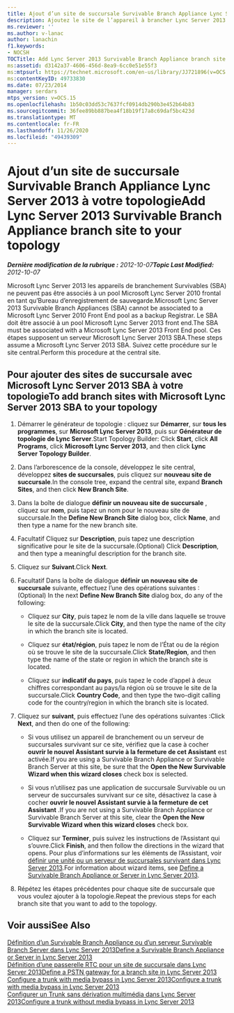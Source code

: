 ```yaml
---
title: Ajout d’un site de succursale Survivable Branch Appliance Lync Server 2013 à votre topologie
description: Ajoutez le site de l’appareil à brancher Lync Server 2013 Survivable à votre topologie.
ms.reviewer: ''
ms.author: v-lanac
author: lanachin
f1.keywords:
- NOCSH
TOCTitle: Add Lync Server 2013 Survivable Branch Appliance branch site to your topology
ms:assetid: d3142a37-4606-456d-8ea9-6cc0e51e55f3
ms:mtpsurl: https://technet.microsoft.com/en-us/library/JJ721896(v=OCS.15)
ms:contentKeyID: 49733830
ms.date: 07/23/2014
manager: serdars
mtps_version: v=OCS.15
ms.openlocfilehash: 1b50c03dd53c7637fcf0914db290b3e452b64b83
ms.sourcegitcommit: 36fee89bb887bea4f18b19f17a8c69daf5bc423d
ms.translationtype: MT
ms.contentlocale: fr-FR
ms.lasthandoff: 11/26/2020
ms.locfileid: "49439309"
---
```

# <a name="add-lync-server-2013-survivable-branch-appliance-branch-site-to-your-topology"></a><span data-ttu-id="aa41b-103">Ajout d’un site de succursale Survivable Branch Appliance Lync Server 2013 à votre topologie</span><span class="sxs-lookup"><span data-stu-id="aa41b-103">Add Lync Server 2013 Survivable Branch Appliance branch site to your topology</span></span>

<div data-xmlns="http://www.w3.org/1999/xhtml">

<div class="topic" data-xmlns="http://www.w3.org/1999/xhtml" data-msxsl="urn:schemas-microsoft-com:xslt" data-cs="https://msdn.microsoft.com/">

<div data-asp="https://msdn2.microsoft.com/asp">



</div>

<div id="mainSection">

<div id="mainBody"><span data-ttu-id="aa41b-104">

<span> </span></span><span class="sxs-lookup"><span data-stu-id="aa41b-104">

<span> </span></span></span>

<span data-ttu-id="aa41b-105">_**Dernière modification de la rubrique :** 2012-10-07_</span><span class="sxs-lookup"><span data-stu-id="aa41b-105">_**Topic Last Modified:** 2012-10-07_</span></span>

<span data-ttu-id="aa41b-106">Microsoft Lync Server 2013 les appareils de branchement Survivables (SBA) ne peuvent pas être associés à un pool Microsoft Lync Server 2010 frontal en tant qu’Bureau d’enregistrement de sauvegarde.</span><span class="sxs-lookup"><span data-stu-id="aa41b-106">Microsoft Lync Server 2013 Survivable Branch Appliances (SBA) cannot be associated to a Microsoft Lync Server 2010 Front End pool as a backup Registrar.</span></span> <span data-ttu-id="aa41b-107">Le SBA doit être associé à un pool Microsoft Lync Server 2013 front end.</span><span class="sxs-lookup"><span data-stu-id="aa41b-107">The SBA must be associated with a Microsoft Lync Server 2013 Front End pool.</span></span> <span data-ttu-id="aa41b-108">Ces étapes supposent un serveur Microsoft Lync Server 2013 SBA.</span><span class="sxs-lookup"><span data-stu-id="aa41b-108">These steps assume a Microsoft Lync Server 2013 SBA.</span></span> <span data-ttu-id="aa41b-109">Suivez cette procédure sur le site central.</span><span class="sxs-lookup"><span data-stu-id="aa41b-109">Perform this procedure at the central site.</span></span>

<div>

## <a name="to-add-branch-sites-with-microsoft-lync-server-2013-sba-to-your-topology"></a><span data-ttu-id="aa41b-110">Pour ajouter des sites de succursale avec Microsoft Lync Server 2013 SBA à votre topologie</span><span class="sxs-lookup"><span data-stu-id="aa41b-110">To add branch sites with Microsoft Lync Server 2013 SBA to your topology</span></span>

1.  <span data-ttu-id="aa41b-111">Démarrer le générateur de topologie : cliquez sur **Démarrer**, sur **tous les programmes**, sur **Microsoft Lync Server 2013**, puis sur **Générateur de topologie de Lync Server**.</span><span class="sxs-lookup"><span data-stu-id="aa41b-111">Start Topology Builder: Click **Start**, click **All Programs**, click **Microsoft Lync Server 2013**, and then click **Lync Server Topology Builder**.</span></span>

2.  <span data-ttu-id="aa41b-112">Dans l’arborescence de la console, développez le site central, développez **sites de succursales**, puis cliquez sur **nouveau site de succursale**.</span><span class="sxs-lookup"><span data-stu-id="aa41b-112">In the console tree, expand the central site, expand **Branch Sites**, and then click **New Branch Site**.</span></span>

3.  <span data-ttu-id="aa41b-113">Dans la boîte de dialogue **définir un nouveau site de succursale** , cliquez sur **nom**, puis tapez un nom pour le nouveau site de succursale.</span><span class="sxs-lookup"><span data-stu-id="aa41b-113">In the **Define New Branch Site** dialog box, click **Name**, and then type a name for the new branch site.</span></span>

4.  <span data-ttu-id="aa41b-114">Facultatif Cliquez sur **Description**, puis tapez une description significative pour le site de la succursale.</span><span class="sxs-lookup"><span data-stu-id="aa41b-114">(Optional) Click **Description**, and then type a meaningful description for the branch site.</span></span>

5.  <span data-ttu-id="aa41b-115">Cliquez sur **Suivant**.</span><span class="sxs-lookup"><span data-stu-id="aa41b-115">Click **Next**.</span></span>

6.  <span data-ttu-id="aa41b-116">Facultatif Dans la boîte de dialogue **définir un nouveau site de succursale** suivante, effectuez l’une des opérations suivantes :</span><span class="sxs-lookup"><span data-stu-id="aa41b-116">(Optional) In the next **Define New Branch Site** dialog box, do any of the following:</span></span>
    
      - <span data-ttu-id="aa41b-117">Cliquez sur **City**, puis tapez le nom de la ville dans laquelle se trouve le site de la succursale.</span><span class="sxs-lookup"><span data-stu-id="aa41b-117">Click **City**, and then type the name of the city in which the branch site is located.</span></span>
    
      - <span data-ttu-id="aa41b-118">Cliquez sur **état/région**, puis tapez le nom de l’État ou de la région où se trouve le site de la succursale.</span><span class="sxs-lookup"><span data-stu-id="aa41b-118">Click **State/Region**, and then type the name of the state or region in which the branch site is located.</span></span>
    
      - <span data-ttu-id="aa41b-119">Cliquez sur **indicatif du pays**, puis tapez le code d’appel à deux chiffres correspondant au pays/la région où se trouve le site de la succursale.</span><span class="sxs-lookup"><span data-stu-id="aa41b-119">Click **Country Code**, and then type the two-digit calling code for the country/region in which the branch site is located.</span></span>

7.  <span data-ttu-id="aa41b-120">Cliquez sur **suivant**, puis effectuez l’une des opérations suivantes :</span><span class="sxs-lookup"><span data-stu-id="aa41b-120">Click **Next**, and then do one of the following:</span></span>
    
      - <span data-ttu-id="aa41b-121">Si vous utilisez un appareil de branchement ou un serveur de succursales survivant sur ce site, vérifiez que la case à cocher **ouvrir le nouvel Assistant survie à la fermeture de cet Assistant** est activée.</span><span class="sxs-lookup"><span data-stu-id="aa41b-121">If you are using a Survivable Branch Appliance or Survivable Branch Server at this site, be sure that the **Open the New Survivable Wizard when this wizard closes** check box is selected.</span></span>
    
      - <span data-ttu-id="aa41b-122">Si vous n’utilisez pas une application de succursale Survivable ou un serveur de succursales survivant sur ce site, désactivez la case à cocher **ouvrir le nouvel Assistant survie à la fermeture de cet Assistant** .</span><span class="sxs-lookup"><span data-stu-id="aa41b-122">If you are not using a Survivable Branch Appliance or Survivable Branch Server at this site, clear the **Open the New Survivable Wizard when this wizard closes** check box.</span></span>
    
      - <span data-ttu-id="aa41b-123">Cliquez sur **Terminer**, puis suivez les instructions de l’Assistant qui s’ouvre.</span><span class="sxs-lookup"><span data-stu-id="aa41b-123">Click **Finish**, and then follow the directions in the wizard that opens.</span></span> <span data-ttu-id="aa41b-124">Pour plus d’informations sur les éléments de l’Assistant, voir [définir une unité ou un serveur de succursales survivant dans Lync Server 2013](lync-server-2013-define-a-survivable-branch-appliance-or-server.md).</span><span class="sxs-lookup"><span data-stu-id="aa41b-124">For information about wizard items, see [Define a Survivable Branch Appliance or Server in Lync Server 2013](lync-server-2013-define-a-survivable-branch-appliance-or-server.md).</span></span>

8.  <span data-ttu-id="aa41b-125">Répétez les étapes précédentes pour chaque site de succursale que vous voulez ajouter à la topologie.</span><span class="sxs-lookup"><span data-stu-id="aa41b-125">Repeat the previous steps for each branch site that you want to add to the topology.</span></span>

</div>

<div>

## <a name="see-also"></a><span data-ttu-id="aa41b-126">Voir aussi</span><span class="sxs-lookup"><span data-stu-id="aa41b-126">See Also</span></span>


[<span data-ttu-id="aa41b-127">Définition d’un Survivable Branch Appliance ou d’un serveur Survivable Branch Server dans Lync Server 2013</span><span class="sxs-lookup"><span data-stu-id="aa41b-127">Define a Survivable Branch Appliance or Server in Lync Server 2013</span></span>](lync-server-2013-define-a-survivable-branch-appliance-or-server.md)  
[<span data-ttu-id="aa41b-128">Définition d’une passerelle RTC pour un site de succursale dans Lync Server 2013</span><span class="sxs-lookup"><span data-stu-id="aa41b-128">Define a PSTN gateway for a branch site in Lync Server 2013</span></span>](lync-server-2013-define-a-pstn-gateway-for-a-branch-site.md)  
[<span data-ttu-id="aa41b-129">Configure a trunk with media bypass in Lync Server 2013</span><span class="sxs-lookup"><span data-stu-id="aa41b-129">Configure a trunk with media bypass in Lync Server 2013</span></span>](lync-server-2013-configure-a-trunk-with-media-bypass.md)  
[<span data-ttu-id="aa41b-130">Configurer un Trunk sans dérivation multimédia dans Lync Server 2013</span><span class="sxs-lookup"><span data-stu-id="aa41b-130">Configure a trunk without media bypass in Lync Server 2013</span></span>](lync-server-2013-configure-a-trunk-without-media-bypass.md)  
  

<span data-ttu-id="aa41b-131"></div>

</div>

<span> </span>

</div>

</div>

</span><span class="sxs-lookup"><span data-stu-id="aa41b-131"></div>

</div>

<span> </span>

</div>

</div>

</span></span></div>

